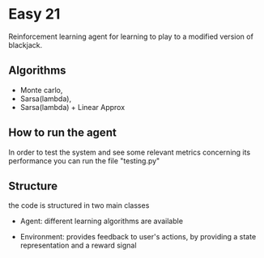 # Easy 21

Reinforcement learning agent for learning to play to a modified version of blackjack.

## Algorithms

* Monte carlo, 
* Sarsa(lambda),
* Sarsa(lambda) + Linear Approx

## How to run the agent

In order to test the system and see some relevant metrics concerning its performance
you can run the file "testing.py"

## Structure

the code is structured in two main classes

- Agent:
  different learning algorithms are available

- Environment:
  provides feedback to user's actions, by providing a state representation and a reward signal
